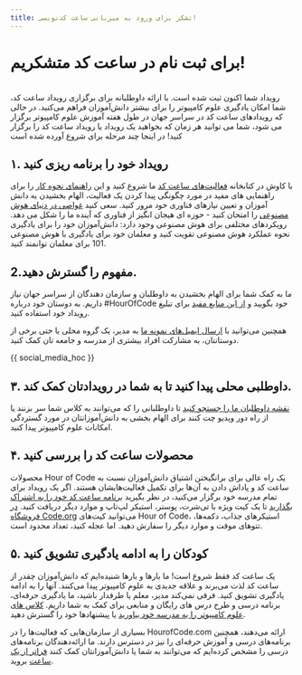 ```yaml
---
title: تشکر برای ورود به میزبانی ساعت کدنويسی!
---
```


# برای ثبت نام در ساعت کد متشکریم!

<br /> رویداد شما اکنون ثبت شده است. با ارائه داوطلبانه برای برگزاری رویداد ساعت کد، شما امکان یادگیری علوم کامپیوتر را برای بیشتر دانش‌آموزان فراهم می‌کنید. در حالی که رویدادهای ساعت کد در سراسر جهان در طول هفته آموزش علوم کامپیوتر برگزار می شود، شما می توانید هر زمان که بخواهید یک رویداد یا رویداد ساعت کد را برگزار کنید! در اینجا چند مرحله برای شروع آورده شده است

## ۱. رویداد خود را برنامه ریزی کنید

با کاوش در کتابخانه [فعالیت‌های ساعت کد](/learn) ما شروع کنید و این [راهنمای نحوه کار](/how-to) را برای راهنمایی های مفید در مورد چگونگی پیدا کردن یک فعالیت، الهام بخشیدن به دانش آموزان و تعیین نیازهای فناوری خود مرور کنید. سعی کنید [غواصی در دنیای هوش مصنوعی](/ai) را امتحان کنید - حوزه ای هیجان انگیز از فناوری که آینده ما را شکل می دهد. رویکردهای مختلفی برای هوش مصنوعی وجود دارد: دانش‌آموزان خود را برای یادگیری نحوه عملکرد هوش مصنوعی تقویت کنید و معلمان خود برای یادگیری با هوش مصنوعی 101 برای معلمان توانمند کنید.

## 2.مفهوم را گسترش دهید.

ما به کمک شما برای الهام بخشیدن به داوطلبان و سازمان دهندگان از سراسر جهان نیاز داریم. به دوستان خود درباره #HourOfCode خود بگویید و [از این منابع مفید](/resources) برای تبلیغ رویداد خود استفاده کنید. <br />

همچنین می‌توانید با [ارسال ایمیل‌های نمونه ما](/promote/resources#sample-emails) به مدیر، یک گروه محلی یا حتی برخی از دوستانتان، به مشارکت افراد بیشتری از مدرسه و جامعه تان کمک کنید.

{{ social_media_hoc }}

## ۳. داوطلبی محلی پیدا کنید تا به شما در رویدادتان کمک کند.

[نقشه داوطلبان ما را جستجو کنید](https://code.org/volunteer/local) تا داوطلبانی را که می‌توانند به کلاس شما سر بزنند یا از راه دور ویدیو چت کنند برای الهام بخشی به دانش‌آموزانتان در مورد گستردگی امکانات علوم کامپیوتر پیدا کنید.

## ۴. محصولات ساعت کد را بررسی کنید

محصولات Hour of Code یک راه عالی برای برانگیختن اشتیاق دانش‌آموزان نسبت به ساعت کد و پاداش دادن به آن‌ها برای تکمیل فعالیت‌هایشان هستند. اگر یک رویداد برای تمام مدرسه خود برگزار می‌کنید، در نظر بگیرید [برنامه ساعت کد خود را به اشتراک بگذارید](https://docs.google.com/forms/d/e/1FAIpQLSdD90kD2nkNZqTUMcAb2cQdOhUv99Q5XDQmkLDec25yZJHYhw/viewform) تا یک کیت ویژه با تی‌شرت، پوستر، استیکر لپ‌تاپ و موارد دیگر دریافت کنید. [در فروشگاه Code.org](https://store.code.org/) می‌توانید کیت‌های Hour of Code، استیکرهای جذاب، دکمه‌ها، تتوهای موقت و موارد دیگر را سفارش دهید. اما عجله کنید، تعداد محدود است.

## ۵. کودکان را به ادامه یادگیری تشویق کنید

یک ساعت کد فقط شروع است! ما بارها و بارها شنیده‌ایم که دانش‌آموزان چقدر از ساعت کد لذت می‌برند و علاقه جدیدی به علوم کامپیوتر پیدا می‌کنند. آنها را به ادامه یادگیری تشویق کنید. فرقی نمی‌کند مدیر، معلم یا طرفدار باشید، ما یادگیری حرفه‌ای، برنامه درسی و طرح درس های رایگان و منابعی برای کمک به شما داریم. [کلاس های علوم کامپیوتر را به مدرسه خود بیاورید](https://code.org/teach) یا پیشنهادها خود را گسترش دهید.

بسیاری از سازمان‌هایی که فعالیت‌ها را در HourofCode.com ارائه می‌دهند، همچنین برنامه‌های درسی و آموزش حرفه‌ای را نیز در دسترس دارند. ما ارائه‌دهندگان برنامه‌های درسی را مشخص کرده‌ایم که می‌توانند به شما یا دانش‌آموزانتان کمک کنند [فراتر از یک ساعت](/beyond) بروید.